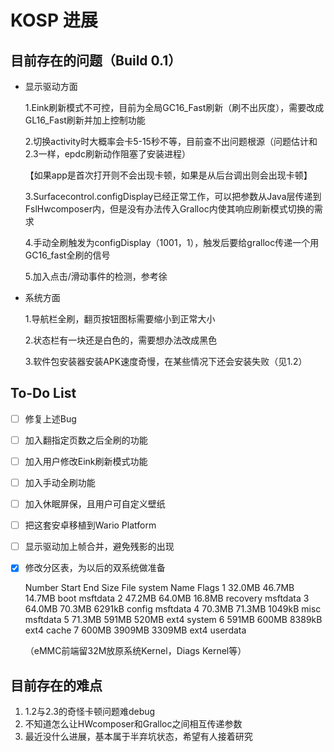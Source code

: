 # KOSP 进展

## 目前存在的问题（Build 0.1）

- 显示驱动方面

  1.Eink刷新模式不可控，目前为全局GC16_Fast刷新（刷不出灰度），需要改成GL16_Fast刷新并加上控制功能
  
  2.切换activity时大概率会卡5-15秒不等，目前查不出问题根源（问题估计和2.3一样，epdc刷新动作阻塞了安装进程）
  
  【如果app是首次打开则不会出现卡顿，如果是从后台调出则会出现卡顿】
  
  3.Surfacecontrol.configDisplay已经正常工作，可以把参数从Java层传递到FslHwcomposer内，但是没有办法传入Gralloc内使其响应刷新模式切换的需求
  
  4.手动全刷触发为configDisplay（1001，1），触发后要给gralloc传递一个用GC16_fast全刷的信号
  
  5.加入点击/滑动事件的检测，参考徐

- 系统方面

  1.导航栏全刷，翻页按钮图标需要缩小到正常大小
  
  2.状态栏有一块还是白色的，需要想办法改成黑色
  
  3.软件包安装器安装APK速度奇慢，在某些情况下还会安装失败（见1.2）

## To-Do List

- [ ] 修复上述Bug

- [ ] 加入翻指定页数之后全刷的功能

- [ ] 加入用户修改Eink刷新模式功能

- [ ] 加入手动全刷功能

- [ ] 加入休眠屏保，且用户可自定义壁纸

- [ ] 把这套安卓移植到Wario Platform

- [ ] 显示驱动加上帧合并，避免残影的出现

- [x] 修改分区表，为以后的双系统做准备

  Number  Start   End     Size    File system  Name      Flags
   1      32.0MB  46.7MB  14.7MB               boot      msftdata
   2      47.2MB  64.0MB  16.8MB               recovery  msftdata
   3      64.0MB  70.3MB  6291kB               config    msftdata
   4      70.3MB  71.3MB  1049kB               misc      msftdata
   5      71.3MB  591MB   520MB   ext4         system
   6      591MB   600MB   8389kB  ext4         cache
   7      600MB   3909MB  3309MB  ext4         userdata

  （eMMC前端留32M放原系统Kernel，Diags Kernel等）

## 目前存在的难点

1. 1.2与2.3的奇怪卡顿问题难debug
2. 不知道怎么让HWcomposer和Gralloc之间相互传递参数
3. 最近没什么进展，基本属于半弃坑状态，希望有人接着研究
